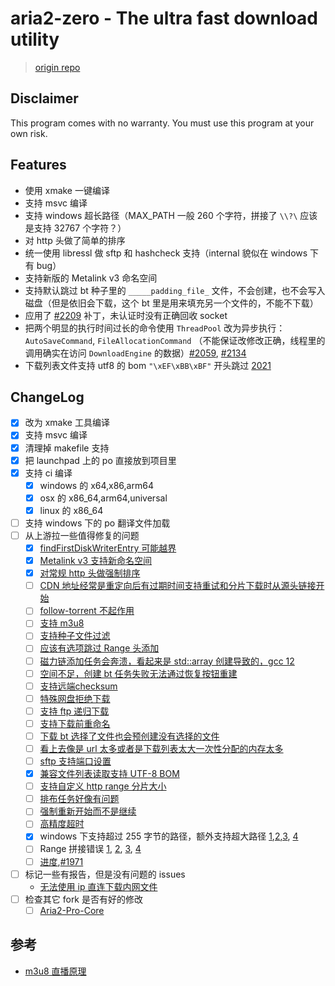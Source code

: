 # aria2-zero - The ultra fast download utility

> [origin repo](https://github.com/aria2/aria2)

## Disclaimer

This program comes with no warranty.
You must use this program at your own risk.


## Features

- 使用 xmake 一键编译
- 支持 msvc 编译
- 支持 windows 超长路径（MAX_PATH 一般 260 个字符，拼接了 `\\?\` 应该是支持 32767 个字符？）
- 对 http 头做了简单的排序
- 统一使用 libressl 做 sftp 和 hashcheck 支持（internal 貌似在 windows 下有 bug）
- 支持新版的 Metalink v3 命名空间
- 支持默认跳过 bt 种子里的 `_____padding_file_` 文件，不会创建，也不会写入磁盘（但是依旧会下载，这个 bt 里是用来填充另一个文件的，不能不下载）
- 应用了 [#2209](https://github.com/aria2/aria2/pull/2209) 补丁，未认证时没有正确回收 socket
- 把两个明显的执行时间过长的命令使用 `ThreadPool` 改为异步执行：`AutoSaveCommand`, `FileAllocationCommand` （不能保证改修改正确，线程里的调用确实在访问 `DownloadEngine` 的数据）[#2059](https://github.com/aria2/aria2/issues/2059), [#2134](https://github.com/aria2/aria2/issues/2134)
- 下载列表文件支持 utf8 的 bom `"\xEF\xBB\xBF"` 开头跳过 [2021](https://github.com/aria2/aria2/issues/2021)

## ChangeLog

- [x] 改为 xmake 工具编译
- [x] 支持 msvc 编译
- [x] 清理掉 makefile 支持
- [x] 把 launchpad 上的 po 直接放到项目里
- [x] 支持 ci 编译
    + [x] windows 的 x64,x86,arm64
    + [x] osx 的 x86_64,arm64,universal
    + [x] linux 的 x86_64
- [ ] 支持 windows 下的 po 翻译文件加载
- [ ] 从上游拉一些值得修复的问题
    + [x] [findFirstDiskWriterEntry 可能越界](https://github.com/aria2/aria2/issues/2216)
    + [x] [Metalink v3 支持新命名空间](https://github.com/aria2/aria2/issues/2267)
    + [x] [对常规 http 头做强制排序](https://github.com/aria2/aria2/issues/2272)
    + [ ] [CDN 地址经常是重定向后有过期时间支持重试和分片下载时从源头链接开始](https://github.com/aria2/aria2/issues/2197)
    + [ ] [follow-torrent 不起作用](https://github.com/aria2/aria2/issues/2196)
    + [ ] [支持 m3u8](https://github.com/aria2/aria2/issues/2164)
    + [ ] [支持种子文件过滤](https://github.com/aria2/aria2/issues/843)
    + [ ] [应该有选项跳过 Range 头添加](https://github.com/aria2/aria2/issues/2051)
    + [ ] [磁力链添加任务会奔溃，看起来是 std::array 创建导致的，gcc 12](https://github.com/aria2/aria2/issues/2064)
    + [ ] [空间不足，创建 bt 任务失败无法通过恢复按钮重建](https://github.com/aria2/aria2/issues/2043)
    + [ ] [支持远端checksum](https://github.com/aria2/aria2/issues/2076)
    + [ ] [特殊网盘拒绝下载](https://github.com/aria2/aria2/issues/2042)
    + [ ] [支持 ftp 递归下载](https://github.com/aria2/aria2/issues/2036)
    + [ ] [支持下载前重命名](https://github.com/aria2/aria2/issues/2034)
    + [ ] [下载 bt 选择了文件也会预创建没有选择的文件](https://github.com/aria2/aria2/issues/2032)
    + [ ] [看上去像是 url 太多或者是下载列表太大一次性分配的内存太多](https://github.com/aria2/aria2/issues/2025)
    + [ ] [sftp 支持端口设置](https://github.com/aria2/aria2/issues/2022)
    + [x] [兼容文件列表读取支持 UTF-8 BOM](https://github.com/aria2/aria2/issues/2021)
    + [ ] [支持自定义 http range 分片大小](https://github.com/aria2/aria2/issues/2017)
    + [ ] [排布任务好像有问题](https://github.com/aria2/aria2/issues/2012)
    + [ ] [强制重新开始而不是继续](https://github.com/aria2/aria2/issues/2010)
    + [ ] [高精度超时](https://github.com/aria2/aria2/issues/2002)
    + [x] windows 下支持超过 255 字节的路径，额外支持超大路径 [1](https://github.com/aria2/aria2/issues/1997),[2](https://github.com/aria2/aria2/issues/1981),[3](https://github.com/aria2/aria2/issues/1070), [4](https://github.com/imfile-io/imfile-desktop/issues/56)
    + [ ] Range 拼接错误 [1](https://github.com/aria2/aria2/issues/1971), [2](https://github.com/aria2/aria2/issues/1344#issuecomment-1570701152), [3](https://github.com/aria2/aria2/pull/1587), [4]()
    + [ ] [进度](https://github.com/aria2/aria2/issues?page=8&q=is%3Aissue+is%3Aopen),[#1971](https://github.com/aria2/aria2/issues/1971)
- [ ] 标记一些有报告，但是没有问题的 issues
    - [无法使用 ip 直连下载内网文件](https://github.com/aria2/aria2/issues/2049)
- [ ] 检查其它 fork 是否有好的修改
    - [ ] [Aria2-Pro-Core](https://github.com/P3TERX/Aria2-Pro-Core)

## 参考

- [m3u8 直播原理](https://simonzhangcn.github.io/blog-src/dist/live/#%E4%B8%BB%E6%B5%81%E7%9B%B4%E6%92%AD%E5%8D%8F%E8%AE%AE)
